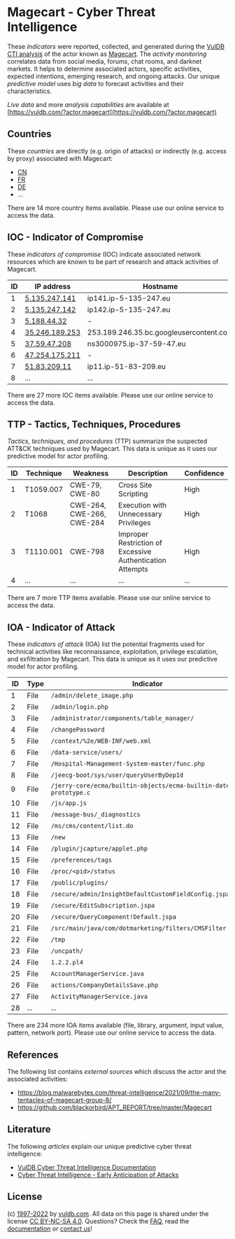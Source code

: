 # Magecart - Cyber Threat Intelligence

These _indicators_ were reported, collected, and generated during the [VulDB CTI analysis](https://vuldb.com/?kb.cti) of the actor known as [Magecart](https://vuldb.com/?actor.magecart). The _activity monitoring_ correlates data from social media, forums, chat rooms, and darknet markets. It helps to determine associated actors, specific activities, expected intentions, emerging research, and ongoing attacks. Our unique _predictive model_ uses _big data_ to forecast activities and their characteristics.

_Live data_ and more _analysis capabilities_ are available at [https://vuldb.com/?actor.magecart](https://vuldb.com/?actor.magecart)

## Countries

These _countries_ are directly (e.g. origin of attacks) or indirectly (e.g. access by proxy) associated with Magecart:

* [CN](https://vuldb.com/?country.cn)
* [FR](https://vuldb.com/?country.fr)
* [DE](https://vuldb.com/?country.de)
* ...

There are 14 more country items available. Please use our online service to access the data.

## IOC - Indicator of Compromise

These _indicators of compromise_ (IOC) indicate associated network resources which are known to be part of research and attack activities of Magecart.

ID | IP address | Hostname | Campaign | Confidence
-- | ---------- | -------- | -------- | ----------
1 | [5.135.247.141](https://vuldb.com/?ip.5.135.247.141) | ip141.ip-5-135-247.eu | - | High
2 | [5.135.247.142](https://vuldb.com/?ip.5.135.247.142) | ip142.ip-5-135-247.eu | - | High
3 | [5.188.44.32](https://vuldb.com/?ip.5.188.44.32) | - | - | High
4 | [35.246.189.253](https://vuldb.com/?ip.35.246.189.253) | 253.189.246.35.bc.googleusercontent.com | - | Medium
5 | [37.59.47.208](https://vuldb.com/?ip.37.59.47.208) | ns3000975.ip-37-59-47.eu | - | High
6 | [47.254.175.211](https://vuldb.com/?ip.47.254.175.211) | - | - | High
7 | [51.83.209.11](https://vuldb.com/?ip.51.83.209.11) | ip11.ip-51-83-209.eu | - | High
8 | ... | ... | ... | ...

There are 27 more IOC items available. Please use our online service to access the data.

## TTP - Tactics, Techniques, Procedures

_Tactics, techniques, and procedures_ (TTP) summarize the suspected ATT&CK techniques used by Magecart. This data is unique as it uses our predictive model for actor profiling.

ID | Technique | Weakness | Description | Confidence
-- | --------- | -------- | ----------- | ----------
1 | T1059.007 | CWE-79, CWE-80 | Cross Site Scripting | High
2 | T1068 | CWE-264, CWE-266, CWE-284 | Execution with Unnecessary Privileges | High
3 | T1110.001 | CWE-798 | Improper Restriction of Excessive Authentication Attempts | High
4 | ... | ... | ... | ...

There are 7 more TTP items available. Please use our online service to access the data.

## IOA - Indicator of Attack

These _indicators of attack_ (IOA) list the potential fragments used for technical activities like reconnaissance, exploitation, privilege escalation, and exfiltration by Magecart. This data is unique as it uses our predictive model for actor profiling.

ID | Type | Indicator | Confidence
-- | ---- | --------- | ----------
1 | File | `/admin/delete_image.php` | High
2 | File | `/admin/login.php` | High
3 | File | `/administrator/components/table_manager/` | High
4 | File | `/changePassword` | High
5 | File | `/context/%2e/WEB-INF/web.xml` | High
6 | File | `/data-service/users/` | High
7 | File | `/Hospital-Management-System-master/func.php` | High
8 | File | `/jeecg-boot/sys/user/queryUserByDepId` | High
9 | File | `/jerry-core/ecma/builtin-objects/ecma-builtin-date-prototype.c` | High
10 | File | `/js/app.js` | Medium
11 | File | `/message-bus/_diagnostics` | High
12 | File | `/ms/cms/content/list.do` | High
13 | File | `/new` | Low
14 | File | `/plugin/jcapture/applet.php` | High
15 | File | `/preferences/tags` | High
16 | File | `/proc/<pid>/status` | High
17 | File | `/public/plugins/` | High
18 | File | `/secure/admin/InsightDefaultCustomFieldConfig.jspa` | High
19 | File | `/secure/EditSubscription.jspa` | High
20 | File | `/secure/QueryComponent!Default.jspa` | High
21 | File | `/src/main/java/com/dotmarketing/filters/CMSFilter.java` | High
22 | File | `/tmp` | Low
23 | File | `/uncpath/` | Medium
24 | File | `1.2.2.pl4` | Medium
25 | File | `AccountManagerService.java` | High
26 | File | `actions/CompanyDetailsSave.php` | High
27 | File | `ActivityManagerService.java` | High
28 | ... | ... | ...

There are 234 more IOA items available (file, library, argument, input value, pattern, network port). Please use our online service to access the data.

## References

The following list contains _external sources_ which discuss the actor and the associated activities:

* https://blog.malwarebytes.com/threat-intelligence/2021/09/the-many-tentacles-of-magecart-group-8/
* https://github.com/blackorbird/APT_REPORT/tree/master/Magecart

## Literature

The following _articles_ explain our unique predictive cyber threat intelligence:

* [VulDB Cyber Threat Intelligence Documentation](https://vuldb.com/?kb.cti)
* [Cyber Threat Intelligence - Early Anticipation of Attacks](https://www.scip.ch/en/?labs.20201022)

## License

(c) [1997-2022](https://vuldb.com/?kb.changelog) by [vuldb.com](https://vuldb.com/?kb.about). All data on this page is shared under the license [CC BY-NC-SA 4.0](https://creativecommons.org/licenses/by-nc-sa/4.0/). Questions? Check the [FAQ](https://vuldb.com/?kb.faq), read the [documentation](https://vuldb.com/?kb) or [contact us](https://vuldb.com/?contact)!
